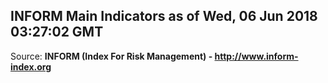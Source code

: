 ## INFORM Main Indicators as of Wed, 06 Jun 2018 03:27:02 GMT

Source: **INFORM (Index For Risk Management) - http://www.inform-index.org**